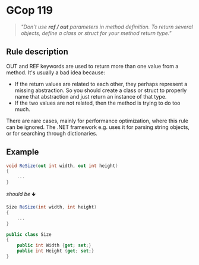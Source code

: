 ﻿# GCop 119

> *"Don’t use **ref / out** parameters in method definition. To return several objects, define a class or struct for your method return type."*

## Rule description

OUT and REF keywords are used to return more than one value from a method. It's usually a bad idea because:
- If the return values are related to each other, they perhaps represent a missing abstraction. So you should create a class or struct to properly name that abstraction and just return an instance of that type.
- If the two values are not related, then the method is trying to do too much.

There are rare cases, mainly for performance optimization, where this rule can be ignored. The .NET framework e.g. uses it for parsing string objects, or for searching through dictionaries.

## Example

```csharp
void ReSize(out int width, out int height)
{
    ...
}
```

*should be* 🡻

```csharp
Size ReSize(int width, int height)
{
    ...    
}

public class Size
{
    public int Width {get; set;}
    public int Height {get; set;}
}
```
